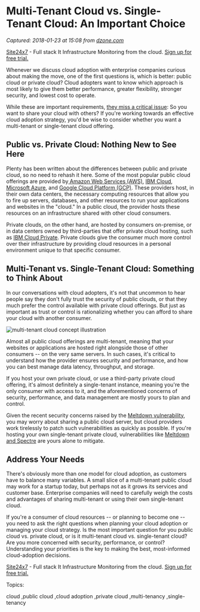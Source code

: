# Multi-Tenant Cloud vs. Single-Tenant Cloud: An Important Choice

_Captured: 2018-01-23 at 15:08 from [dzone.com](https://dzone.com/articles/multi-tenant-cloud-vs-single-tenant-cloud-an-important-choice?edition=355120&utm_source=Zone%20Newsletter&utm_medium=email&utm_campaign=cloud%202018-01-23)_

[Site24x7](https://dzone.com/go?i=227232&u=https%3A%2F%2Fwww.site24x7.com%2Ffeatures.html%3Futm_source%3DDzone-text%26utm_medium%3Dthirdparty) \- Full stack It Infrastructure Monitoring from the cloud. [Sign up for free trial.](https://dzone.com/go?i=227232&u=https%3A%2F%2Fwww.site24x7.com%2Ffeatures.html%3Futm_source%3DDzone-text%26utm_medium%3Dthirdparty)

Whenever we discuss cloud adoption with enterprise companies curious about making the move, one of the first questions is, which is better: public cloud or private cloud? Cloud adopters want to know which approach is most likely to give them better performance, greater flexibility, stronger security, and lowest cost to operate.

While these are important requirements, [they miss a critical issue](https://blog.newrelic.com/2018/01/08/multi-tenant-vs-single-tenant-cloud-adoption/): So you want to share your cloud with others? If you're working towards an effective cloud adoption strategy, you'd be wise to consider whether you want a multi-tenant or single-tenant cloud offering.

## Public vs. Private Cloud: Nothing New to See Here

Plenty has been written about the differences between public and private cloud, so no need to rehash it here. Some of the most popular public cloud offerings are provided by[ Amazon Web Services (AWS)](https://aws.amazon.com/), [IBM Cloud](https://www.ibm.com/cloud/), [Microsoft Azure](https://azure.microsoft.com/en-us/), and [Google Cloud Platform (GCP)](https://cloud.google.com/). These providers host, in their own data centers, the necessary computing resources that allow you to fire up servers, databases, and other resources to run your applications and websites in the "cloud." In a public cloud, the provider hosts these resources on an infrastructure shared with other cloud consumers.

Private clouds, on the other hand, are hosted by consumers on-premise, or in data centers owned by third-parties that offer private cloud hosting, such as [IBM Cloud Private](https://www.ibm.com/cloud-computing/products/ibm-cloud-private/). Private clouds give the consumer much more control over their infrastructure by providing cloud resources in a personal environment unique to that specific consumer.

## Multi-Tenant vs. Single-Tenant Cloud: Something to Think About

In our conversations with cloud adopters, it's not that uncommon to hear people say they don't fully trust the security of public clouds, or that they much prefer the control available with private cloud offerings. But just as important as trust or control is rationalizing whether you can afford to share your cloud with another consumer.

![multi-tenant cloud concept illustration](https://blog.newrelic.com/wp-content/uploads/multi-tenant-cloud-min.jpg)

Almost all public cloud offerings are multi-tenant, meaning that your websites or applications are hosted right alongside those of other consumers -- on the very same servers. In such cases, it's critical to understand how the provider ensures security and performance, and how you can best manage data latency, throughput, and storage.

If you host your own private cloud, or use a third-party private cloud offering, it's almost definitely a single-tenant instance, meaning you're the only consumer with access to it, and the aforementioned concerns of security, performance, and data management are mostly yours to plan and control.

Given the recent security concerns raised by the [Meltdown vulnerability](http://blog.cyberus-technology.de/posts/2018-01-03-meltdown.html), you may worry about sharing a public cloud server, but cloud providers work tirelessly to patch such vulnerabilities as quickly as possible. If you're hosting your own single-tenant private cloud, vulnerabilities like [Meltdown and Spectre](https://meltdownattack.com/) are yours alone to mitigate.

## Address Your Needs

There's obviously more than one model for cloud adoption, as customers have to balance many variables. A small slice of a multi-tenant public cloud may work for a startup today, but perhaps not as it grows its services and customer base. Enterprise companies will need to carefully weigh the costs and advantages of sharing multi-tenant or using their own single-tenant cloud.

If you're a consumer of cloud resources -- or planning to become one -- you need to ask the right questions when planning your cloud adoption or managing your cloud strategy. Is the most important question for you public cloud vs. private cloud, or is it multi-tenant cloud vs. single-tenant cloud? Are you more concerned with security, performance, or control? Understanding your priorities is the key to making the best, most-informed cloud-adoption decisions.

[Site24x7](https://dzone.com/go?i=227233&u=https%3A%2F%2Fwww.site24x7.com%2Ffeatures.html%3Futm_source%3DDzone-text%26utm_medium%3Dthirdparty) \- Full stack It Infrastructure Monitoring from the cloud. [Sign up for free trial.](https://dzone.com/go?i=227233&u=https%3A%2F%2Fwww.site24x7.com%2Ffeatures.html%3Futm_source%3DDzone-text%26utm_medium%3Dthirdparty)

Topics:

cloud ,public cloud ,cloud adoption ,private cloud ,multi-tenancy ,single-tenancy
